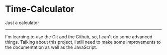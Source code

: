 # Time-Calculator

Just a calculator

***

I'm learning to use the Git and the Github, so, I can't do some advanced things.
Talking about this project, i still need to make some improvements to the documentation as well as the JavaScript.
